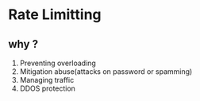 # Rate Limitting

## why ?
1. Preventing overloading
2. Mitigation abuse(attacks on password or spamming)
3. Managing traffic
4. DDOS protection

## 